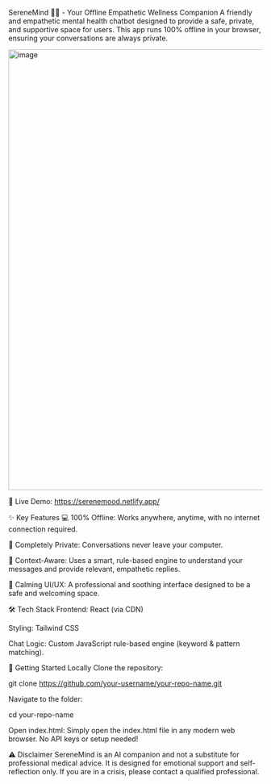 SereneMind 🧠✨ - Your Offline Empathetic Wellness Companion
A friendly and empathetic mental health chatbot designed to provide a safe, private, and supportive space for users. This app runs 100% offline in your browser, ensuring your conversations are always private.



<img width="1914" height="874" alt="image" src="https://github.com/user-attachments/assets/ccdcdfa5-7218-4f8b-becf-dff8fe019383" />

🚀 Live Demo: https://serenemood.netlify.app/



✨ Key Features
💻 100% Offline: Works anywhere, anytime, with no internet connection required.

🔐 Completely Private: Conversations never leave your computer.

💖 Context-Aware: Uses a smart, rule-based engine to understand your messages and provide relevant, empathetic replies.

🎨 Calming UI/UX: A professional and soothing interface designed to be a safe and welcoming space.

🛠️ Tech Stack
Frontend: React (via CDN)

Styling: Tailwind CSS

Chat Logic: Custom JavaScript rule-based engine (keyword & pattern matching).

🚀 Getting Started Locally
Clone the repository:

git clone https://github.com/your-username/your-repo-name.git

Navigate to the folder:

cd your-repo-name

Open index.html:
Simply open the index.html file in any modern web browser. No API keys or setup needed!

⚠️ Disclaimer
SereneMind is an AI companion and not a substitute for professional medical advice. It is designed for emotional support and self-reflection only. If you are in a crisis, please contact a qualified professional.
